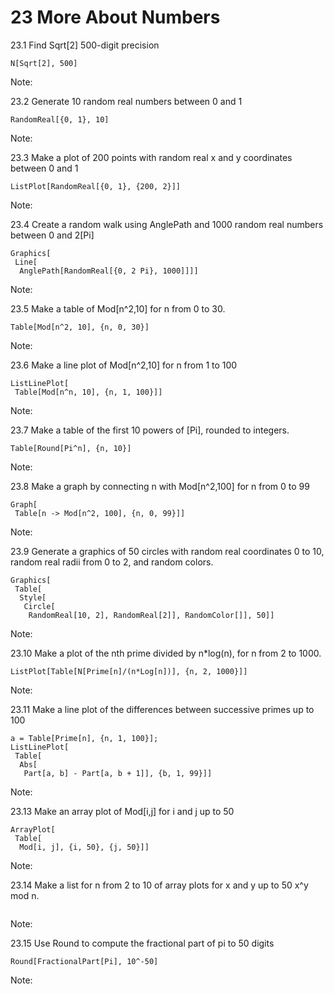 # 23 More About Numbers

23.1 Find Sqrt[2] 500-digit precision


```Wolfram Language
N[Sqrt[2], 500]
```

Note:

23.2 Generate 10 random real numbers between 0 and 1


```Wolfram Language
RandomReal[{0, 1}, 10]
```

Note:

23.3 Make a plot of 200 points with random real x and y coordinates between 0 and 1


```Wolfram Language
ListPlot[RandomReal[{0, 1}, {200, 2}]]
```

Note:

23.4 Create a random walk using AnglePath and 1000 random real numbers between 0 and 2\[Pi]


```Wolfram Language
Graphics[
 Line[
  AnglePath[RandomReal[{0, 2 Pi}, 1000]]]]
```

Note:

23.5 Make a table of Mod[n^2,10] for n from 0 to 30.


```Wolfram Language
Table[Mod[n^2, 10], {n, 0, 30}]
```

Note:

23.6 Make a line plot of Mod[n^2,10] for n from 1 to 100


```Wolfram Language
ListLinePlot[
 Table[Mod[n^n, 10], {n, 1, 100}]]
```

Note:

23.7 Make a table of the first 10 powers of \[Pi], rounded to integers.


```Wolfram Language
Table[Round[Pi^n], {n, 10}]
```

Note:

23.8 Make a graph by connecting n with Mod[n^2,100] for n from 0 to 99


```Wolfram Language
Graph[
 Table[n -> Mod[n^2, 100], {n, 0, 99}]]
```

Note:

23.9 Generate a graphics of 50 circles with random real coordinates 0 to 10, random real radii from 0 to 2, and random colors.


```Wolfram Language
Graphics[
 Table[
  Style[
   Circle[
    RandomReal[10, 2], RandomReal[2]], RandomColor[]], 50]]
```

Note:

23.10  Make a plot of the nth prime divided by n*log(n), for n from 2 to 1000.


```Wolfram Language
ListPlot[Table[N[Prime[n]/(n*Log[n])], {n, 2, 1000}]]
```

Note:

23.11 Make a line plot of the differences between successive primes up to 100


```Wolfram Language
a = Table[Prime[n], {n, 1, 100}];
ListLinePlot[
 Table[
  Abs[
   Part[a, b] - Part[a, b + 1]], {b, 1, 99}]]
```

Note:

23.13 Make an array plot of Mod[i,j] for i and j up to 50


```Wolfram Language
ArrayPlot[
 Table[
  Mod[i, j], {i, 50}, {j, 50}]]
```

Note:

23.14 Make a list for n from 2 to 10 of array plots for x and y up to 50 x^y mod n.


```Wolfram Language

```

Note:

23.15 Use Round to compute the fractional part of pi to 50 digits


```Wolfram Language
Round[FractionalPart[Pi], 10^-50]
```

Note:
